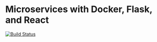 # Microservices with Docker, Flask, and React

[![Build Status](https://travis-ci.org/shu8hamrajput/testdriven.svg?branch=master)](https://travis-ci.org/shu8hamrajput/testdriven)
